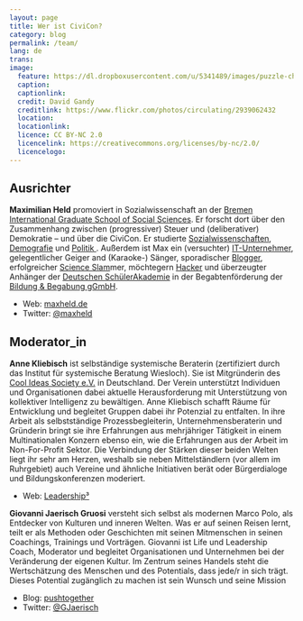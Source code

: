 ```yaml
---
layout: page
title: Wer ist CiviCon?
category: blog
permalink: /team/
lang: de
trans:
image:
  feature: https://dl.dropboxusercontent.com/u/5341489/images/puzzle-chain_crop.jpg
  caption:
  captionlink:
  credit: David Gandy
  creditlink: https://www.flickr.com/photos/circulating/2939062432
  location:
  locationlink:
  licence: CC BY-NC 2.0
  licencelink: https://creativecommons.org/licenses/by-nc/2.0/
  licencelogo:
---
```


## Ausrichter

**Maximilian Held** promoviert in Sozialwissenschaft an der [Bremen International Graduate School of Social Sciences](http://www.bigsss-bremen.de/).
Er forscht dort über den Zusammenhang zwischen (progressiver) Steuer und (deliberativer) Demokratie – und über die CiviCon.
Er studierte [Sozialwissenschaften](http://www.jacobs-university.de/iss/), [Demografie](http://www.demography.uci.edu/ma_program.html) und [Politik ](http://www.hertie-school.org/home.php?nav_id=1980).
Außerdem ist Max ein (versuchter) [IT-Unternehmer](http://www.collaboran.de/), gelegentlicher Geiger and (Karaoke-) Sänger, sporadischer [Blogger](http://www.maxheld.de/), erfolgreicher [Science Slam](http://www.scienceslam.de/)mer, möchtegern [Hacker](http://github.com/maxheld83/) und überzeugter Anhänger der [Deutschen SchülerAkademie](http://www.deutsche-schuelerakademie.de) in der Begabtenförderung der [Bildung & Begabung gGmbH](http://www.bildung-und-begabung.de/).

- Web: [maxheld.de](http://www.maxheld.de)
- Twitter: [@maxheld](http://twitter.com/maxheld)


## Moderator_in

**Anne Kliebisch** ist selbständige systemische Beraterin (zertifiziert durch das Institut für systemische Beratung Wiesloch).
Sie ist Mitgründerin des [Cool Ideas Society e.V.](www.coolideassociety.de) in Deutschland. Der Verein unterstützt Individuen und Organisationen dabei aktuelle Herausforderung mit Unterstützung von kollektiver Intelligenz zu bewältigen.
Anne Kliebisch schafft Räume für Entwicklung und begleitet Gruppen dabei ihr Potenzial zu entfalten. In ihre Arbeit als selbstständige Prozessbegleiterin, Unternehmensberaterin und Gründerin bringt sie ihre Erfahrungen aus mehrjähriger Tätigkeit in einem Multinationalen Konzern ebenso ein, wie die Erfahrungen aus der Arbeit im Non-For-Profit Sektor. Die Verbindung der Stärken dieser beiden Welten liegt ihr sehr am Herzen, weshalb sie neben Mittelständlern (vor allem im Ruhrgebiet) auch Vereine und ähnliche Initiativen berät oder Bürgerdialoge und Bildungskonferenzen moderiert.

- Web: [Leadership³](http://www.leadershiphoch3.de)


**Giovanni Jaerisch Gruosi** versteht sich selbst als modernen Marco Polo, als Entdecker von Kulturen und inneren Welten.
Was er auf seinen Reisen lernt, teilt er als Methoden oder Geschichten mit seinen Mitmenschen in seinen Coachings, Trainings und Vorträgen.
Giovanni ist Life und Leadership Coach, Moderator und begleitet Organisationen und Unternehmen bei der Veränderung der eigenen Kultur.
Im Zentrum seines Handels steht die Wertschätzung des Menschen und des Potentials, dass jede/r in sich trägt.
Dieses Potential zugänglich zu machen ist sein Wunsch und seine Mission

- Blog: [pushtogether](http://pushtogether.wordpress.com)
- Twitter: [@GJaerisch](http://twitter.com/GJaerisch)
